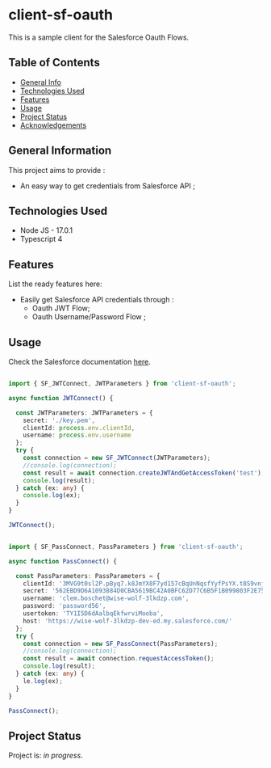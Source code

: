 # client-sf-oauth

This is a sample client for the Salesforce Oauth Flows.

## Table of Contents

- [General Info](#general-information)
- [Technologies Used](#technologies-used)
- [Features](#features)
- [Usage](#usage)
- [Project Status](#project-status)
- [Acknowledgements](#acknowledgements)

## General Information

This project aims to provide :
- An easy way to get credentials from Salesforce API ;

## Technologies Used

- Node JS - 17.0.1
- Typescript 4 

## Features

List the ready features here:

- Easily get Salesforce API credentials through :
  - Oauth JWT Flow;
  - Oauth Username/Password Flow ;

## Usage

Check the Salesforce documentation [here](https://help.salesforce.com/s/articleView?id=sf.remoteaccess_authenticate.htm&type=5).

```typescript

import { SF_JWTConnect, JWTParameters } from 'client-sf-oauth';

async function JWTConnect() {

  const JWTParameters: JWTParameters = {
    secret: './key.pem',
    clientId: process.env.clientId,
    username: process.env.username
  };
  try {
    const connection = new SF_JWTConnect(JWTParameters);
    //console.log(connection);
    const result = await connection.createJWTAndGetAccessToken('test');
    console.log(result);
  } catch (ex: any) {
    console.log(ex);
  }
}

JWTConnect();

```

```typescript

import { SF_PassConnect, PassParameters } from 'client-sf-oauth';

async function PassConnect() {

  const PassParameters: PassParameters = {
    clientId: '3MVG9t0sl2P.pByq7.k8JmYX8F7yd157cBqUnNqsfYyfPsYX.t8S9vnjyD3IKeZL9B3.LuGdihY6VFR3vwXoM',
    secret: '562EBD9D6A1093884D0CBA5619BC42A0BFC62D77C6B5F1B099803F2E750CED4E',
    username: 'clem.boschet@wise-wolf-3lkdzp.com',
    password: 'password56',
    usertoken: 'TY1I5D6dAalbqEkfwrviMooba',
    host: 'https://wise-wolf-3lkdzp-dev-ed.my.salesforce.com/'
  };
  try {
    const connection = new SF_PassConnect(PassParameters);
    //console.log(connection);
    const result = await connection.requestAccessToken();
    console.log(result);
  } catch (ex: any) {
    le.log(ex);
  }
}

PassConnect();

```

## Project Status

Project is: _in progress_.
